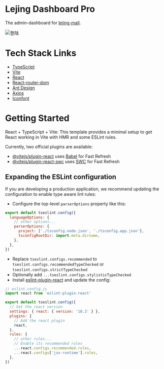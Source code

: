# Lejing Dashboard Pro

The admin-dashboard for [lejing-mall](https://github.com/Weasley-J/lejing-mall).

![登陆](resources/md/login.png)

# Tech Stack Links

- [TypeScript](https://www.typescriptlang.org/)
- [Vite](https://vitejs.dev/)
- [React](https://react.dev/reference/react/useActionState)
- [React-router-dom](https://v5.reactrouter.com/web/guides/quick-start)
- [Ant Design](https://ant.design/docs/react/introduce)
- [Axios](https://axios-http.com/docs/intro)
- [Iconfont](https://www.iconfont.cn/)

# Getting Started

React + TypeScript + Vite: This template provides a minimal setup to get React working in Vite with HMR and some ESLint
rules.

Currently, two official plugins are available:

- [@vitejs/plugin-react](https://github.com/vitejs/vite-plugin-react/blob/main/packages/plugin-react/README.md)
  uses [Babel](https://babeljs.io/) for Fast Refresh
- [@vitejs/plugin-react-swc](https://github.com/vitejs/vite-plugin-react-swc) uses [SWC](https://swc.rs/) for Fast
  Refresh

## Expanding the ESLint configuration

If you are developing a production application, we recommend updating the configuration to enable type aware lint rules:

- Configure the top-level `parserOptions` property like this:

```javascript
export default tseslint.config({
  languageOptions: {
    // other options...
    parserOptions: {
      project: ['./tsconfig.node.json', './tsconfig.app.json'],
      tsconfigRootDir: import.meta.dirname,
    },
  },
})
```

- Replace `tseslint.configs.recommended` to `tseslint.configs.recommendedTypeChecked` or
  `tseslint.configs.strictTypeChecked`
- Optionally add `...tseslint.configs.stylisticTypeChecked`
- Install [eslint-plugin-react](https://github.com/jsx-eslint/eslint-plugin-react) and update the config:

```javascript
// eslint.config.js
import react from 'eslint-plugin-react'

export default tseslint.config({
  // Set the react version
  settings: { react: { version: '18.3' } },
  plugins: {
    // Add the react plugin
    react,
  },
  rules: {
    // other rules...
    // Enable its recommended rules
    ...react.configs.recommended.rules,
    ...react.configs['jsx-runtime'].rules,
  },
})
```
